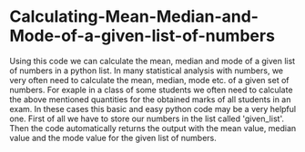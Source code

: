 # Calculating-Mean-Median-and-Mode-of-a-given-list-of-numbers
Using this code we can calculate the mean, median and mode of a given list of numbers in a python list.
In many statistical analysis with numbers, we very often need to calculate the mean, median, mode etc. of a given set of numbers.
For exaple in a class of some students we often need to calculate the above mentioned quantities for the obtained marks of all students in an exam.
In these cases this basic and easy python code may be a very helpful one.
First of all we have to store our numbers in the list called 'given_list'. Then the code automatically returns the output with the mean value, median value and the mode value for the given list of numbers.
